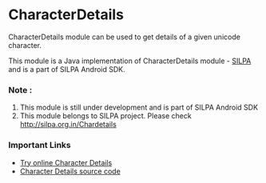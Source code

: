 CharacterDetails
================

CharacterDetails module can be used to get details of a given unicode character.

This module is a Java implementation of CharacterDetails module - [SILPA](http://silpa.org.in/) and is a part of SILPA Android SDK.

### Note :
1. This module is still under development and is part of SILPA Android SDK
2. This module belongs to SILPA project. Please check http://silpa.org.in/Chardetails


### Important Links
  -  [Try online Character Details](http://silpa.org.in/Chardetails)
  -  [Character Details source code](https://github.com/Project-SILPA/chardetails)


